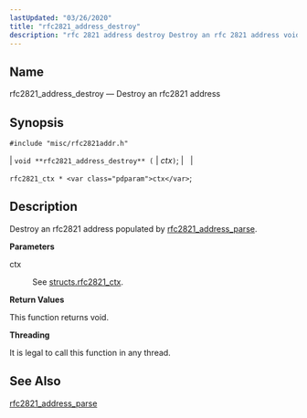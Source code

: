 ```yaml
---
lastUpdated: "03/26/2020"
title: "rfc2821_address_destroy"
description: "rfc 2821 address destroy Destroy an rfc 2821 address void rfc 2821 address destroy ctx rfc 2821 ctx ctx Destroy an rfc 2821 address populated by rfc 2821 address parse ctx See structs rfc 2821 ctx This function returns void It is legal to call this function in any thread..."
---
```


<a name="apis.rfc2821_address_destroy"></a> 
## Name

rfc2821_address_destroy — Destroy an rfc2821 address

## Synopsis

`#include "misc/rfc2821addr.h"`

| `void **rfc2821_address_destroy** (` | <var class="pdparam">ctx</var>`)`; |   |

`rfc2821_ctx * <var class="pdparam">ctx</var>`;<a name="idp58494816"></a> 
## Description

Destroy an rfc2821 address populated by [rfc2821_address_parse](/momentum/3/3-api/apis-rfc-2821-address-parse).

**<a name="idp58496768"></a> Parameters**

<dl class="variablelist">

<dt>ctx</dt>

<dd>

See [structs.rfc2821_ctx](/momentum/3/3-api/structs-rfc-2821-ctx).

</dd>

</dl>

**<a name="idp58500192"></a> Return Values**

This function returns void.

**<a name="idp58501104"></a> Threading**

It is legal to call this function in any thread.

<a name="idp58502528"></a> 
## See Also

[rfc2821_address_parse](/momentum/3/3-api/apis-rfc-2821-address-parse)